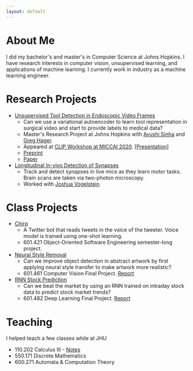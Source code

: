 ```yaml
---
layout: default
---
```


# About Me

I did my bachelor's and master's in Computer Science at Johns Hopkins. I have research interests in computer vision, unsupervised learning, and applications of machine learning. I currently work in industry as a machine learning engineer.

# Research Projects
* [Unsupervised Tool Detection in Endoscopic Video Frames](https://github.com/zdavidli/tool-presence)
    * Can we use a variational autoencoder to learn tool representation in surgical video and start to provide labels to medical data?
    * Master's Research Project at Johns Hopkins with [Ayushi Sinha](https://www.cs.jhu.edu/~ayushis/) and [Greg Hager](https://www.cs.jhu.edu/hager/).
    * Appeared at [CLIP Workshop at MICCAI 2020](https://miccai-clip.org/). [\[Presentation\]](https://youtu.be/xwC2qDKKeoI)
    * [Preprint](https://arxiv.org/abs/2008.12321)
    * [Paper](https://link.springer.com/chapter/10.1007/978-3-030-60946-7_6)
* [Longitudinal In-vivo Detection of Synapses](https://github.com/zdavidli/LIDS)
    * Track and detect synapses in live mice as they learn motor tasks. Brain scans are taken via two-photon microscopy.
    * Worked with [Joshua Vogelstein](https://jovo.me/)
    
# Class Projects
* [Chirp](https://github.com/zdavidli/chirp)
    * A Twitter bot that reads tweets in the voice of the tweeter. Voice model is trained using one-shot learning.
    * 601.421 Object-Oriented Software Engineering semester-long project.
* [Neural Style Removal](https://github.com/zdavidli/neural-style-removal)
    * Can we improve object detection in abstract artwork by first applying neural style transfer to make artwork more realistic?
    * 601.461 Computer Vision Final Project. [Report](assets/object-detection-artwork.pdf)
* [RNN Stock Prediction](https://github.com/zdavidli/rnn-stock-prediction)
    * Can we beat the market by using an RNN trained on intraday stock data to predict stock market trends?
    * 601.482 Deep Learning Final Project. [Report](assets/rnn-stock-prediction.pdf)

# Teaching

I helped teach a few classes while at JHU

* 110.202 Calculus III - [Notes](calc3.html)
* 550.171 Discrete Mathematics
* 600.271 Automata & Computation Theory


